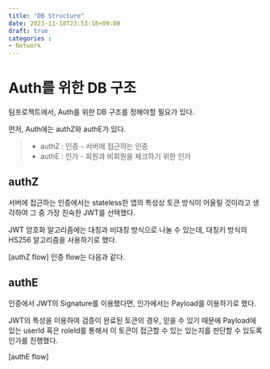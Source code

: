 ```yaml
---
title: "DB Structure"
date: 2023-11-18T23:53:18+09:00
draft: true
categories :
- Network
---
```


# Auth를 위한 DB 구조
팀프로젝트에서, Auth를 위한 DB 구조를  정해야할 필요가 있다.

먼저, Auth에는 authZ와 authE가 있다.

> - authZ : 인증 - 서버에 접근하는 인증
> - authE : 인가 - 회원과 비회원을 체크하기 위한 인가

## authZ
서버에 접근하는 인증에서는 stateless한 앱의 특성상 토큰 방식이 어울릴 것이라고 생각하여 그 중 가장 친숙한 JWT를 선택했다.

JWT 암호화 알고리즘에는 대칭과 비대칭 방식으로 나눌 수 있는데, 대칭키 방식의 HS256 알고리즘을 사용하기로 했다.

[authZ flow]
인증 flow는 다음과 같다.

## authE
인증에서 JWT의 Signature를 이용했다면, 인가에서는 Payload를 이용하기로 했다.

JWT의 특성을 이용하여 검증이 완료된 토큰의 경우, 믿을 수 있기 때문에 Payload에 있는 userId 혹은 roleId를 통해서 
이 토큰이 접근할 수 있는 있는지를 판단할 수 있도록 인가를 진행했다.

[authE flow]